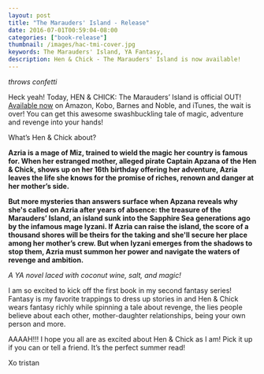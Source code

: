 ```yaml
---
layout: post
title: "The Marauders' Island - Release"
date: 2016-07-01T00:59:04-08:00
categories: ["book-release"]
thumbnail: /images/hac-tmi-cover.jpg
keywords: The Marauders' Island, YA Fantasy, 
description: Hen & Chick - The Marauders' Island is now available!
---
```

*throws confetti*

Heck yeah! Today, HEN & CHICK: The Marauders’ Island is official OUT! [Available now](https://www.backthatelfup.com/books/the-marauders-island/) on Amazon, Kobo, Barnes and Noble, and iTunes, the wait is over! You can get this awesome swashbuckling tale of magic, adventure and revenge into your hands!

What’s Hen & Chick about?

**Azria is a mage of Miz, trained to wield the magic her country is famous for. When her estranged mother, alleged pirate Captain Apzana of the Hen & Chick, shows up on her 16th birthday offering her adventure, Azria leaves the life she knows for the promise of riches, renown and danger at her mother’s side.** 
 
**But more mysteries than answers surface when Apzana reveals why she's called on Azria after years of absence: the treasure of the Marauders’ Island, an island sunk into the Sapphire Sea generations ago by the infamous mage Iyzani. If Azria can raise the island, the score of a thousand shores will be theirs for the taking and she'll secure her place among her mother’s crew. But when Iyzani emerges from the shadows to stop them, Azria must summon her power and navigate the waters of revenge and ambition.** 
 
*A YA novel laced with coconut wine, salt, and magic!*

I am so excited to kick off the first book in my second fantasy series! Fantasy is my favorite trappings to dress up stories in and Hen & Chick wears fantasy richly while spinning a tale about revenge, the lies people believe about each other, mother-daughter relationships, being your own person and more. 

AAAAH!!! I hope you all are as excited about Hen & Chick as I am! Pick it up if you can or tell a friend. It’s the perfect summer read!

Xo
tristan
